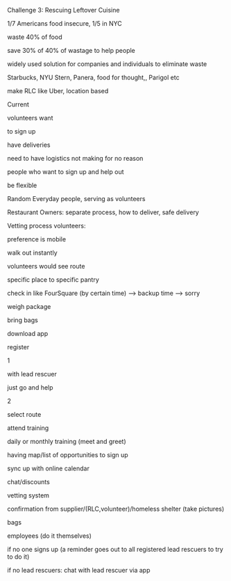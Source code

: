 Challenge 3: Rescuing Leftover Cuisine

1/7 Americans food insecure, 1/5 in NYC

waste 40% of food

save 30% of 40% of wastage to help people

 

widely used solution for companies and individuals to eliminate waste

 

Starbucks, NYU Stern, Panera, food for thought,, Parigol etc

 

make RLC like Uber, location based

 

Current

volunteers want

 to sign up

have deliveries

need to have logistics not making for no reason

 

people who want to sign up and help out

 

be flexible

Random Everyday people, serving as volunteers

Restaurant Owners: separate process, how to deliver, safe delivery

 

Vetting process volunteers:

preference is mobile

walk out instantly

volunteers would see route

specific place to specific pantry

 

check in like FourSquare (by certain time) --> backup time --> sorry

weigh package

bring bags

 

download app

register

 

1

with lead rescuer

just go and help

 

2

select route

attend training

daily or monthly training (meet and greet)

 

having map/list of opportunities to sign up

sync up with online calendar

 

chat/discounts

 

vetting system

confirmation from supplier/(RLC,volunteer)/homeless shelter (take pictures)

 

bags

 

employees (do it themselves)

 

if no one signs up (a reminder goes out to all registered lead rescuers to try to do it)

 

if no lead rescuers: chat with lead rescuer via app
